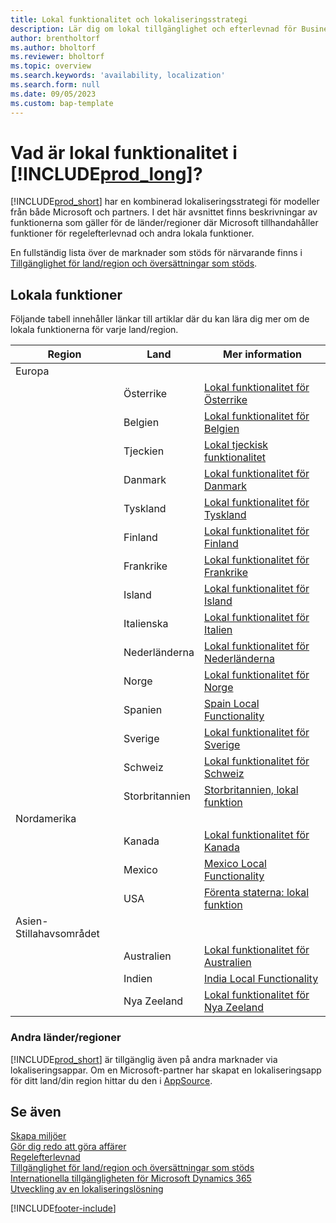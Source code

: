 ```yaml
---
title: Lokal funktionalitet och lokaliseringsstrategi
description: Lär dig om lokal tillgänglighet och efterlevnad för Business Central för de länder/regioner där Microsoft tillhandahåller den lokala funktionaliteten.
author: brentholtorf
ms.author: bholtorf
ms.reviewer: bholtorf
ms.topic: overview
ms.search.keywords: 'availability, localization'
ms.search.form: null
ms.date: 09/05/2023
ms.custom: bap-template
---
```

# Vad är lokal funktionalitet i [!INCLUDE[prod_long](includes/prod_long.md)]?

[!INCLUDE[prod_short](includes/prod_short.md)] har en kombinerad lokaliseringsstrategi för modeller från både Microsoft och partners. I det här avsnittet finns beskrivningar av funktionerna som gäller för de länder/regioner där Microsoft tillhandahåller funktioner för regelefterlevnad och andra lokala funktioner.  

En fullständig lista över de marknader som stöds för närvarande finns i [Tillgänglighet för land/region och översättningar som stöds](/dynamics365/business-central/dev-itpro/compliance/apptest-countries-and-translations?toc=/dynamics365/business-central/toc.json).  

## Lokala funktioner

Följande tabell innehåller länkar till artiklar där du kan lära dig mer om de lokala funktionerna för varje land/region.

| Region | Land | Mer information |
| --- | --- |--- |
| Europa |  | |
|        | Österrike | [Lokal funktionalitet för Österrike](localfunctionality/austria/austria-local-functionality.md) |
|        | Belgien | [Lokal funktionalitet för Belgien](localfunctionality/belgium/belgium-local-functionality.md) |
|        | Tjeckien | [Lokal tjeckisk funktionalitet](localfunctionality/czech/czech-local-functionality.md) |
|        | Danmark | [Lokal funktionalitet för Danmark](localfunctionality/denmark/denmark-local-functionality.md) |
|        | Tyskland | [Lokal funktionalitet för Tyskland](localfunctionality/germany/germany-local-functionality.md) |
|        | Finland | [Lokal funktionalitet för Finland](localfunctionality/finland/finland-local-functionality.md) |
|        | Frankrike | [Lokal funktionalitet för Frankrike](localfunctionality/france/france-local-functionality.md) |
|        | Island | [Lokal funktionalitet för Island](localfunctionality/iceland/iceland-local-functionality.md) |
|        | Italienska | [Lokal funktionalitet för Italien](localfunctionality/italy/italy-local-functionality.md) |
|        | Nederländerna | [Lokal funktionalitet för Nederländerna](localfunctionality/netherlands/netherlands-local-functionality.md) |
|        | Norge | [Lokal funktionalitet för Norge](localfunctionality/norway/norway-local-functionality.md) |
|        | Spanien | [Spain Local Functionality](localfunctionality/spain/spain-local-functionality.md) |
|        | Sverige | [Lokal funktionalitet för Sverige](localfunctionality/sweden/sweden-local-functionality.md) |
|        | Schweiz | [Lokal funktionalitet för Schweiz](localfunctionality/switzerland/switzerland-local-functionality.md) |
|        | Storbritannien | [Storbritannien, lokal funktion](localfunctionality/unitedkingdom/united-kingdom-local-functionality.md) |
| Nordamerika |       |  |
|        | Kanada|[Lokal funktionalitet för Kanada](localfunctionality/canada/canada-local-functionality.md) |
|        | Mexico | [Mexico Local Functionality](localfunctionality/mexico/mexico-local-functionality.md) |
|        | USA|[Förenta staterna: lokal funktion](localfunctionality/unitedstates/united-states-local-functionality.md) |
| Asien-Stillahavsområdet |       |  |
|        | Australien | [Lokal funktionalitet för Australien](localfunctionality/australia/australia-local-functionality.md) |
|        | Indien | [India Local Functionality](LocalFunctionality/India/india-local-functionality.md) |
|        | Nya Zeeland | [Lokal funktionalitet för Nya Zeeland](localfunctionality/newzealand/new-zealand-local-functionality.md) |

### Andra länder/regioner

[!INCLUDE[prod_short](includes/prod_short.md)] är tillgänglig även på andra marknader via lokaliseringsappar. Om en Microsoft-partner har skapat en lokaliseringsapp för ditt land/din region hittar du den i [AppSource](https://go.microsoft.com/fwlink/?linkid=2081646).

## Se även

[Skapa miljöer](/dynamics365/business-central/dev-itpro/administration/tenant-admin-center-environments)  
[Gör dig redo att göra affärer](ui-get-ready-business.md)  
[Regelefterlevnad](compliance/compliance-overview.md)  
[Tillgänglighet för land/region och översättningar som stöds](/dynamics365/business-central/dev-itpro/compliance/apptest-countries-and-translations?toc=/dynamics365/business-central/toc.json)  
[Internationella tillgängligheten för Microsoft Dynamics 365](/dynamics365/get-started/availability)  
[Utveckling av en lokaliseringslösning](/dynamics365/business-central/dev-itpro/developer/readiness/readiness-develop-localization)  


[!INCLUDE[footer-include](includes/footer-banner.md)]
